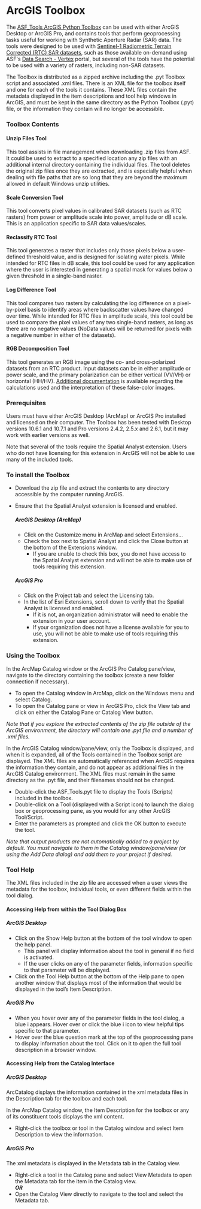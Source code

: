 ArcGIS Toolbox
==============
The [ASF_Tools ArcGIS Python Toolbox](https://asf.alaska.edu/how-to/data-tools/gis-tools/) can be used with either ArcGIS Desktop or ArcGIS Pro, and contains tools that perform geoprocessing tasks useful for working with Synthetic Aperture Radar (SAR) data. The tools were designed to be used with [Sentinel-1 Radiometric Terrain Corrected (RTC) SAR datasets](https://asfhyp3.github.io/using/vertex), such as those available on-demand using ASF's [Data Search - Vertex](https://search.asf.alaska.edu/) portal, but several of the tools have the potential to be used with a variety of rasters, including non-SAR datasets.

The Toolbox is distributed as a zipped archive including the .pyt Toolbox script and associated .xml files. There is an XML file for the toolbox itself and one for each of the tools it contains. These XML files contain the metadata displayed in the item descriptions and tool help windows in ArcGIS, and must be kept in the same directory as the Python Toolbox (.pyt) file, or the information they contain will no longer be accessible.

### Toolbox Contents

#### Unzip Files Tool 
This tool assists in file management when downloading .zip files from ASF. It could be used to extract to a specified location any zip files with an additional internal directory containing the individual files. The tool deletes the original zip files once they are extracted, and is especially helpful when dealing with file paths that are so long that they are beyond the maximum allowed in default Windows unzip utilities.

#### Scale Conversion Tool 
This tool converts pixel values in calibrated SAR datasets (such as RTC rasters) from power or amplitude scale into power, amplitude or dB scale. This is an application specific to SAR data values/scales.

#### Reclassify RTC Tool
This tool generates a raster that includes only those pixels below a user-defined threshold value, and is designed for isolating water pixels. While intended for RTC files in dB scale, this tool could be used for any application where the user is interested in generating a spatial mask for values below a given threshold in a single-band raster.

#### Log Difference Tool 
This tool compares two rasters by calculating the log difference on a pixel-by-pixel basis to identify areas where backscatter values have changed over time. While intended for RTC files in amplitude scale, this tool could be used to compare the pixel values of any two single-band rasters, as long as there are no negative values (NoData values will be returned for pixels with a negative number in either of the datasets).

#### RGB Decomposition Tool
This tool generates an RGB image using the co- and cross-polarized datasets from an RTC product. Input datasets can be in either amplitude or power scale, and the primary polarization can be either vertical (VV/VH) or horizontal (HH/HV). [Additional documentation](https://github.com/ASFHyP3/hyp3-lib/blob/develop/docs/rgb_decomposition.md) is available regarding the calculations used and the interpretation of these false-color images.

### Prerequisites
Users must have either ArcGIS Desktop (ArcMap) or ArcGIS Pro installed and licensed on their computer. The Toolbox has been tested with Desktop versions 10.6.1 and 10.7.1 and Pro versions 2.4.2, 2.5.x and 2.6.1, but it may work with earlier versions as well.

Note that several of the tools require the Spatial Analyst extension. Users who do not have licensing for this extension in ArcGIS will not be able to use many of the included tools.

### To install the Toolbox
- Download the zip file and extract the contents to any directory accessible by the computer running ArcGIS.
- Ensure that the Spatial Analyst extension is licensed and enabled.

    ##### ArcGIS Desktop (ArcMap) 
    - Click on the Customize menu in ArcMap and select Extensions… 
    - Check the box next to Spatial Analyst and click the Close button at the bottom of the Extensions window. 
        - If you are unable to check this box, you do not have access to the Spatial Analyst extension and will not be able to make use of tools requiring this extension.
        
    ##### ArcGIS Pro  
    - Click on the Project tab and select the Licensing tab. 
    - In the list of Esri Extensions, scroll down to verify that the Spatial Analyst is licensed and enabled. 
        - If it is not, an organization administrator will need to enable the extension in your user account. 
        - If your organization does not have a license available for you to use, you will not be able to make use of tools requiring this extension.

### Using the Toolbox
In the ArcMap Catalog window or the ArcGIS Pro Catalog pane/view, navigate to the directory containing the toolbox (create a new folder connection if necessary).
- To open the Catalog window in ArcMap, click on the Windows menu and select Catalog.
- To open the Catalog pane or view in ArcGIS Pro, click the View tab and click on either the Catalog Pane or Catalog View button.
     
*Note that if you explore the extracted contents of the zip file outside of the ArcGIS environment, the directory will contain one .pyt file and a number of .xml files.*
 
 In the ArcGIS Catalog window/pane/view, only the Toolbox is displayed, and when it is expanded, all of the Tools contained in the Toolbox script are displayed. The XML files are automatically referenced when ArcGIS requires the information they contain, and do not appear as additional files in the ArcGIS Catalog environment. The XML files must remain in the same directory as the .pyt file, and their filenames should not be changed.
 
- Double-click the ASF_Tools.pyt file to display the Tools (Scripts) included in the toolbox.
- Double-click on a Tool (displayed with a Script icon) to launch the dialog box or geoprocessing pane, as you would for any other ArcGIS Tool/Script.
- Enter the parameters as prompted and click the OK button to execute the tool.

*Note that output products are not automatically added to a project by default. You must navigate to them in the Catalog window/pane/view (or using the Add Data dialog) and add them to your project if desired.*

### Tool Help
The XML files included in the zip file are accessed when a user views the metadata for the toolbox, individual tools, or even different fields within the tool dialog.

#### Accessing Help from within the Tool Dialog Box

##### ArcGIS Desktop
- Click on the Show Help button at the bottom of the tool window to open the help panel. 
    - This panel will display information about the tool in general if no field is activated. 
    - If the user clicks on any of the parameter fields, information specific to that parameter will be displayed.
- Click on the Tool Help button at the bottom of the Help pane to open another window that displays most of the information that would be displayed in the tool’s Item Description. 

##### ArcGIS Pro
- When you hover over any of the parameter fields in the tool dialog, a blue i appears. Hover over or click the blue i icon to view helpful tips specific to that parameter.
- Hover over the blue question mark at the top of the geoprocessing pane to display information about the tool. Click on it to open the full tool description in a browser window. 

#### Accessing Help from the Catalog Interface

##### ArcGIS Desktop
ArcCatalog displays the information contained in the xml metadata files in the Description tab for the toolbox and each tool.

In the ArcMap Catalog window, the Item Description for the toolbox or any of its constituent tools displays the xml content.
- Right-click the toolbox or tool in the Catalog window and select Item Description to view the information.

##### ArcGIS Pro
The xml metadata is displayed in the Metadata tab in the Catalog view.
- Right-click a tool in the Catalog pane and select View Metadata to open the Metadata tab for the item in the Catalog view.  
    **_OR_**
- Open the Catalog View directly to navigate to the tool and select the Metadata tab.
